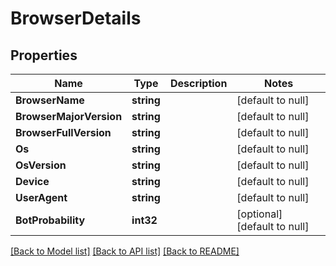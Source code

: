 # BrowserDetails

## Properties
Name | Type | Description | Notes
------------ | ------------- | ------------- | -------------
**BrowserName** | **string** |  | [default to null]
**BrowserMajorVersion** | **string** |  | [default to null]
**BrowserFullVersion** | **string** |  | [default to null]
**Os** | **string** |  | [default to null]
**OsVersion** | **string** |  | [default to null]
**Device** | **string** |  | [default to null]
**UserAgent** | **string** |  | [default to null]
**BotProbability** | **int32** |  | [optional] [default to null]

[[Back to Model list]](../README.md#documentation-for-models) [[Back to API list]](../README.md#documentation-for-api-endpoints) [[Back to README]](../README.md)

